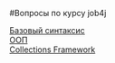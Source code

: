 #Вопросы по курсу job4j
<div id="1">
    <a href="https://darmandi.github.io/Java_intern/001.html">Базовый синтаксис</a>
</div>
<div id="1">
    <a href="https://darmandi.github.io/Java_intern/002.html">ООП</a>
</div>
<div id="1">
    <a href="https://darmandi.github.io/Java_intern/003.html">Collections Framework</a>
</div>
